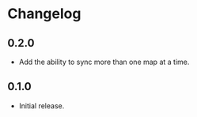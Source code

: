 # Changelog

## 0.2.0

- Add the ability to sync more than one map at a time.

## 0.1.0

- Initial release.
